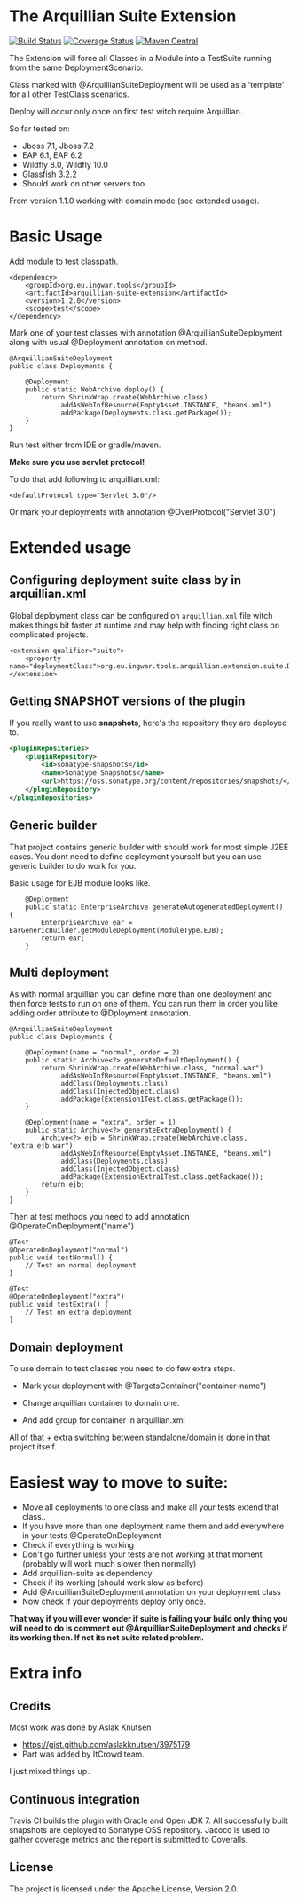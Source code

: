 The Arquillian Suite Extension
==================================

[![Build Status](https://travis-ci.org/ingwarsw/arquillian-suite-extension.png?branch=master)](https://travis-ci.org/ingwarsw/arquillian-suite-extension)
[![Coverage Status](https://coveralls.io/repos/ingwarsw/arquillian-suite-extension/badge.png?branch=master)](https://coveralls.io/r/ingwarsw/arquillian-suite-extension?branch=master)
[![Maven Central](https://img.shields.io/maven-central/v/org.eu.ingwar.tools/arquillian-suite-extension.svg)](http://search.maven.org/#search%7Cga%7C1%7Cg%3A%22org.eu.ingwar.tools%22%20AND%20a%3A%22arquillian-suite-extension%22)

The Extension will force all Classes in a Module into a TestSuite running from the same DeploymentScenario.

Class marked with @ArquillianSuiteDeployment will be used as a 'template' for all other TestClass scenarios.

Deploy will occur only once on first test witch require Arquillian.

So far tested on:
- Jboss 7.1, Jboss 7.2
- EAP 6.1, EAP 6.2
- Wildfly 8.0, Wildfly 10.0
- Glassfish 3.2.2
- Should work on other servers too

From version 1.1.0 working with domain mode (see extended usage).

# Basic Usage

Add module to test classpath.

    <dependency>
        <groupId>org.eu.ingwar.tools</groupId>
        <artifactId>arquillian-suite-extension</artifactId>
        <version>1.2.0</version>
        <scope>test</scope>
    </dependency>

Mark one of your test classes with annotation @ArquillianSuiteDeployment along with usual @Deployment annotation on method.

    @ArquillianSuiteDeployment
    public class Deployments {

        @Deployment
        public static WebArchive deploy() {
            return ShrinkWrap.create(WebArchive.class)
                .addAsWebInfResource(EmptyAsset.INSTANCE, "beans.xml")
                .addPackage(Deployments.class.getPackage());
        }
    }

Run test either from IDE or gradle/maven.

**Make sure you use servlet protocol!**

To do that add following to arquillian.xml:

    <defaultProtocol type="Servlet 3.0"/>

Or mark your deployments with annotation @OverProtocol("Servlet 3.0")

# Extended usage

## Configuring deployment suite class by in arquillian.xml

Global deployment class can be configured on `arquillian.xml` file witch makes
things bit faster at runtime and may help with finding right class on complicated projects.

    <extension qualifier="suite">
        <property name="deploymentClass">org.eu.ingwar.tools.arquillian.extension.suite.Deployments</property>
    </extension>

## Getting SNAPSHOT versions of the plugin
If you really want to use **snapshots**, here's the repository they are deployed to.

```xml
<pluginRepositories>
    <pluginRepository>
        <id>sonatype-snapshots</id>
        <name>Sonatype Snapshots</name>
        <url>https://oss.sonatype.org/content/repositories/snapshots/</url>
    </pluginRepository>
</pluginRepositories>
```

## Generic builder

That project contains generic builder with should work for most simple J2EE cases.
You dont need to define deployment yourself but you can use generic builder to do work for you.

Basic usage for EJB module looks like.

        @Deployment
        public static EnterpriseArchive generateAutogeneratedDeployment() {
            EnterpriseArchive ear = EarGenericBuilder.getModuleDeployment(ModuleType.EJB);
            return ear;
        }

## Multi deployment

As with normal arquillian you can define more than one deployment and then force tests to run on one of them.
You can run them in order you like adding order attribute to @Dployment annotation.

    @ArquillianSuiteDeployment
    public class Deployments {

        @Deployment(name = "normal", order = 2)
        public static Archive<?> generateDefaultDeployment() {
            return ShrinkWrap.create(WebArchive.class, "normal.war")
                .addAsWebInfResource(EmptyAsset.INSTANCE, "beans.xml")
                .addClass(Deployments.class)
                .addClass(InjectedObject.class)
                .addPackage(Extension1Test.class.getPackage());
        }
    
        @Deployment(name = "extra", order = 1)
        public static Archive<?> generateExtraDeployment() {
            Archive<?> ejb = ShrinkWrap.create(WebArchive.class, "extra_ejb.war")
                .addAsWebInfResource(EmptyAsset.INSTANCE, "beans.xml")
                .addClass(Deployments.class)
                .addClass(InjectedObject.class)
                .addPackage(ExtensionExtra1Test.class.getPackage());
            return ejb;
        }
    }
    
Then at test methods you need to add annotation @OperateOnDeployment("name")

    @Test
    @OperateOnDeployment("normal")
    public void testNormal() {
        // Test on normal deployment
    }
    
    @Test
    @OperateOnDeployment("extra")
    public void testExtra() {
        // Test on extra deployment
    }

## Domain deployment

To use domain to test classes you need to do few extra steps.
- Mark your deployment with @TargetsContainer("container-name")
- Change arquillian container to domain one.
- And add group for container in arquillian.xml

    <group qualifier="domain">
        <container qualifier="DomainController">
        </container>
    </group>

All of that + extra switching between standalone/domain is done in that project itself.

# Easiest way to move to suite:

- Move all deployments to one class and make all your tests extend that class..
- If you have more than one deployment name them and add everywhere in your tests @OperateOnDeployment
- Check if everything is working
- Don't go further unless your tests are not working at that moment (probably will work much slower then normally)
- Add arquillian-suite as dependency
- Check if its working (should work slow as before)
- Add @ArquillianSuiteDeployment annotation on your deployment class
- Now check if your deployments deploy only once.

**That way if you will ever wonder if suite is failing your build only thing you will need to do is comment out @ArquillianSuiteDeployment and checks if its working then. If not its not suite related problem.**

# Extra info

## Credits

Most work was done by Aslak Knutsen
- https://gist.github.com/aslakknutsen/3975179
- Part was added by ItCrowd team.

I just mixed things up..

## Continuous integration

Travis CI builds the plugin with Oracle and Open JDK 7. All successfully built snapshots are deployed to
Sonatype OSS repository. Jacoco is used to gather coverage metrics and the report is submitted
to Coveralls.


## License

The project is licensed under the Apache License, Version 2.0.
